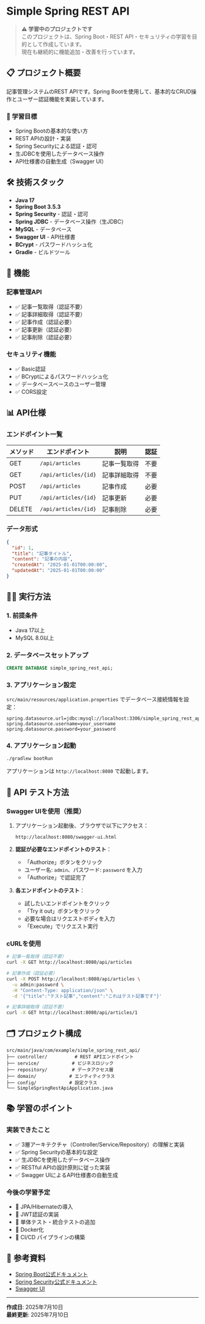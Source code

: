 # Simple Spring REST API

> **⚠️ 学習中のプロジェクトです**  
> このプロジェクトは、Spring Boot・REST API・セキュリティの学習を目的として作成しています。  
> 現在も継続的に機能追加・改善を行っています。

## 📋 プロジェクト概要

記事管理システムのREST APIです。Spring Bootを使用して、基本的なCRUD操作とユーザー認証機能を実装しています。

### 🎯 学習目標
- Spring Bootの基本的な使い方
- REST APIの設計・実装
- Spring Securityによる認証・認可
- 生JDBCを使用したデータベース操作
- API仕様書の自動生成（Swagger UI）

## 🛠️ 技術スタック

- **Java 17**
- **Spring Boot 3.5.3**
- **Spring Security** - 認証・認可
- **Spring JDBC** - データベース操作（生JDBC）
- **MySQL** - データベース
- **Swagger UI** - API仕様書
- **BCrypt** - パスワードハッシュ化
- **Gradle** - ビルドツール

## 🚀 機能

### 記事管理API
- ✅ 記事一覧取得（認証不要）
- ✅ 記事詳細取得（認証不要）
- ✅ 記事作成（認証必要）
- ✅ 記事更新（認証必要）
- ✅ 記事削除（認証必要）

### セキュリティ機能
- ✅ Basic認証
- ✅ BCryptによるパスワードハッシュ化
- ✅ データベースベースのユーザー管理
- ✅ CORS設定

## 📊 API仕様

### エンドポイント一覧

| メソッド | エンドポイント | 説明 | 認証 |
|---------|---------------|------|------|
| GET | `/api/articles` | 記事一覧取得 | 不要 |
| GET | `/api/articles/{id}` | 記事詳細取得 | 不要 |
| POST | `/api/articles` | 記事作成 | 必要 |
| PUT | `/api/articles/{id}` | 記事更新 | 必要 |
| DELETE | `/api/articles/{id}` | 記事削除 | 必要 |

### データ形式

```json
{
  "id": 1,
  "title": "記事タイトル",
  "content": "記事の内容",
  "createdAt": "2025-01-01T00:00:00",
  "updatedAt": "2025-01-01T00:00:00"
}
```

## 🏃‍♂️ 実行方法

### 1. 前提条件
- Java 17以上
- MySQL 8.0以上

### 2. データベースセットアップ
```sql
CREATE DATABASE simple_spring_rest_api;
```

### 3. アプリケーション設定
`src/main/resources/application.properties` でデータベース接続情報を設定：

```properties
spring.datasource.url=jdbc:mysql://localhost:3306/simple_spring_rest_api
spring.datasource.username=your_username
spring.datasource.password=your_password
```

### 4. アプリケーション起動
```bash
./gradlew bootRun
```

アプリケーションは `http://localhost:8080` で起動します。

## 🧪 API テスト方法

### Swagger UIを使用（推奨）

1. アプリケーション起動後、ブラウザで以下にアクセス：
   ```
   http://localhost:8080/swagger-ui.html
   ```

2. **認証が必要なエンドポイントのテスト**：
   - 「Authorize」ボタンをクリック
   - ユーザー名: `admin`、パスワード: `password` を入力
   - 「Authorize」で認証完了

3. **各エンドポイントのテスト**：
   - 試したいエンドポイントをクリック
   - 「Try it out」ボタンをクリック
   - 必要な場合はリクエストボディを入力
   - 「Execute」でリクエスト実行

### cURLを使用

```bash
# 記事一覧取得（認証不要）
curl -X GET http://localhost:8080/api/articles

# 記事作成（認証必要）
curl -X POST http://localhost:8080/api/articles \
  -u admin:password \
  -H "Content-Type: application/json" \
  -d '{"title":"テスト記事","content":"これはテスト記事です"}'

# 記事詳細取得（認証不要）
curl -X GET http://localhost:8080/api/articles/1
```

## 🗂️ プロジェクト構成

```
src/main/java/com/example/simple_spring_rest_api/
├── controller/          # REST APIエンドポイント
├── service/            # ビジネスロジック
├── repository/         # データアクセス層
├── domain/            # エンティティクラス
├── config/            # 設定クラス
└── SimpleSpringRestApiApplication.java
```

## 📚 学習のポイント

### 実装できたこと
- ✅ 3層アーキテクチャ（Controller/Service/Repository）の理解と実装
- ✅ Spring Securityの基本的な設定
- ✅ 生JDBCを使用したデータベース操作
- ✅ RESTful APIの設計原則に従った実装
- ✅ Swagger UIによるAPI仕様書の自動生成

### 今後の学習予定
- 🔄 JPA/Hibernateの導入
- 🔄 JWT認証の実装
- 🔄 単体テスト・統合テストの追加
- 🔄 Docker化
- 🔄 CI/CD パイプラインの構築

## 🔗 参考資料

- [Spring Boot公式ドキュメント](https://spring.io/projects/spring-boot)
- [Spring Security公式ドキュメント](https://spring.io/projects/spring-security)
- [Swagger UI](https://swagger.io/tools/swagger-ui/)

---

**作成日**: 2025年7月10日  
**最終更新**: 2025年7月10日
